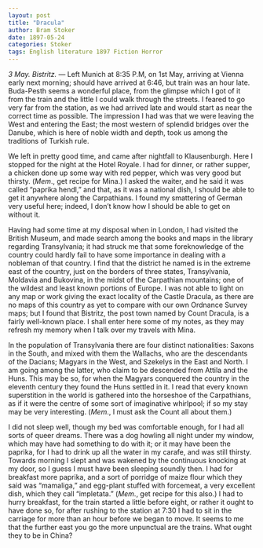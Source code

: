 ```yaml
---
layout: post
title: "Dracula"
author: Bram Stoker
date: 1897-05-24
categories: Stoker
tags: English literature 1897 Fiction Horror
---
```

*3 May. Bistritz.* &mdash; Left Munich at 8:35 P.M, on 1st May, arriving at
Vienna early next morning; should have arrived at 6:46, but train was an hour
late. Buda-Pesth seems a wonderful place, from the<!--more--> glimpse which I got of it
from the train and the little I could walk through the streets. I feared to go
very far from the station, as we had arrived late and would start as near the
correct time as possible. The impression I had was that we were leaving the West
and entering the East; the most western of splendid bridges over the Danube,
which is here of noble width and depth, took us among the traditions of Turkish
rule.

We left in pretty good time, and came after nightfall to Klausenburgh. Here I
stopped for the night at the Hotel Royale. I had for dinner, or rather supper, a
chicken done up some way with red pepper, which was very good but thirsty.
(*Mem*., get recipe for Mina.) I asked the waiter, and he said it was called
“paprika hendl,” and that, as it was a national dish, I should be able to get
it anywhere along the Carpathians. I found my smattering of German very useful
here; indeed, I don’t know how I should be able to get on without it.

Having had some time at my disposal when in London, I had visited the British
Museum, and made search among the books and maps in the library regarding
Transylvania; it had struck me that some foreknowledge of the country could
hardly fail to have some importance in dealing with a nobleman of that country.
I find that the district he named is in the extreme east of the country, just on
the borders of three states, Transylvania, Moldavia and Bukovina, in the midst
of the Carpathian mountains; one of the wildest and least known portions of
Europe. I was not able to light on any map or work giving the exact locality of
the Castle Dracula, as there are no maps of this country as yet to compare with
our own Ordnance Survey maps; but I found that Bistritz, the post town named by
Count Dracula, is a fairly well-known place. I shall enter here some of my
notes, as they may refresh my memory when I talk over my travels with Mina.

In the population of Transylvania there are four distinct nationalities: Saxons
in the South, and mixed with them the Wallachs, who are the descendants of the
Dacians; Magyars in the West, and Szekelys in the East and North. I am going
among the latter, who claim to be descended from Attila and the Huns. This may
be so, for when the Magyars conquered the country in the eleventh century they
found the Huns settled in it. I read that every known superstition in the world
is gathered into the horseshoe of the Carpathians, as if it were the centre of
some sort of imaginative whirlpool; if so my stay may be very interesting.
(*Mem*., I must ask the Count all about them.)

I did not sleep well, though my bed was comfortable enough, for I had all sorts
of queer dreams. There was a dog howling all night under my window, which may
have had something to do with it; or it may have been the paprika, for I had to
drink up all the water in my carafe, and was still thirsty. Towards morning I
slept and was wakened by the continuous knocking at my door, so I guess I must
have been sleeping soundly then. I had for breakfast more paprika, and a sort of
porridge of maize flour which they said was “mamaliga,” and egg-plant stuffed
with forcemeat, a very excellent dish, which they call “impletata.” (*Mem*., get
recipe for this also.) I had to hurry breakfast, for the train started a little
before eight, or rather it ought to have done so, for after rushing to the
station at 7:30 I had to sit in the carriage for more than an hour before we
began to move. It seems to me that the further east you go the more unpunctual
are the trains. What ought they to be in China?
